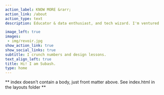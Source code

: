 ```yaml
---
action_label: KNOW MORE &rarr;
action_link: /about
action_type: text
description: Educator & data enthusiast, and tech wizard. I'm ventured into the world of learning sciences to fuse my passion for mathematics, tehchnology and education. I'm all about harnessing the power of technology and data analysis to make learning accessible, engaging, and effective for all. <br>So grab a cup of tea, have a look around, and let's talk about how we can collaborate to make education an adventure!<br><br>Talking about adventure, I travel a lot. <- Here is my memorable momemt from my trip in Colorado in 2022.

image_left: true
images:
 - img/revoir.jpg
show_action_link: true
show_social_links: true
subtitle: I crunch numbers and design lessons.
text_align_left: true
title: Hi! I am Subash. 
type: home
---
```


** index doesn't contain a body, just front matter above.
See index.html in the layouts folder **
